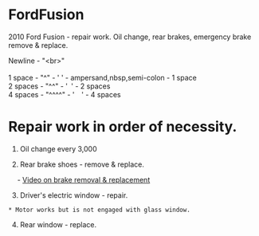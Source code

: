 # FordFusion
2010 Ford Fusion - repair work. Oil change, rear brakes, emergency brake remove &amp; replace.

Newline - "&lt;br&gt;"<br>
<br>
1 space  - "^"    - '&nbsp;' - ampersand,nbsp,semi-colon - 1 space<br>
2 spaces - "^^"   - '&ensp;' - 2 spaces<br>
4 spaces - "^^^^" - '&emsp;' - 4 spaces<br>

# Repair work in order of necessity.
  1. Oil change every 3,000

  2. Rear brake shoes - remove & replace.

&emsp; - [Video on brake removal & replacement](https://www.youtube.com/watch?v=cikKzEFv_fs)

  3. Driver's electric window - repair.

    * Motor works but is not engaged with glass window.

  4. Rear window - replace.

